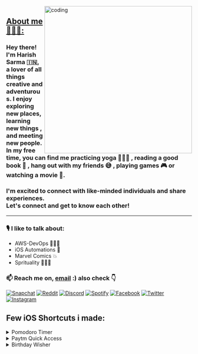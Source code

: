 <img align="right" alt="coding" width="400" src="https://user-images.githubusercontent.com/55389276/140866485-8fb1c876-9a8f-4d6a-98dc-08c4981eaf70.gif">

## <ins>About me<ins> 🙋🏻‍♂️: 

<h3> Hey there! I'm Harish Sarma 🇮🇳, a lover of all things creative and adventurous. I enjoy exploring new places, learning new things , and meeting new people. In my free time, you can find me practicing yoga 🧘🏻‍♂️ , reading a good book 📖 , hang out with my friends 😅 , playing games 🎮 or watching a movie 🍿. </h3>


<h3> I'm excited to connect with like-minded individuals and share experiences. <br> Let's connect and get to know each other! </h3>

---

<h3> 🎙 I like to talk about: </h3>

* AWS-DevOps 👨🏻‍💻
* iOS Automations 
* Marvel Comics 💥
* Sprituality 🧘🏻‍♂️

### 📫 Reach me on, [email](mailto:harishsarma.v@gmail.com) :) also check 👇

[![Snapchat](https://img.shields.io/badge/Snapchat-%23FFFC00.svg?style=for-the-badge&logo=Snapchat&logoColor=white)](https://www.snapchat.com/add/harishsarma_v?share_id=V45oBtaQQwm7INm3yDDQuw&locale=en_IN) [![Reddit](https://img.shields.io/badge/Reddit-FF4500?style=for-the-badge&logo=reddit&logoColor=white)](https://www.reddit.com/u/Relevant-Plantain615/?utm_source=share&utm_medium=ios_app&utm_name=iossmf) [![Discord](https://img.shields.io/badge/Discord-%235865F2.svg?style=for-the-badge&logo=discord&logoColor=white)](https://discord.com/channels/harishsarma_v#8667) [![Spotify](https://img.shields.io/badge/Spotify-1ED760?style=for-the-badge&logo=spotify&logoColor=white)](https://open.spotify.com/user/31jcbymrsflp4n5iwiel3of4shey?si=an-T-vRORLejYeh3k6BNIg) [![Facebook](https://img.shields.io/badge/Facebook-%231877F2.svg?style=for-the-badge&logo=Facebook&logoColor=white)](https://www.facebook.com/harishsarma.velavalapalli) [![Twitter](https://img.shields.io/badge/Twitter-%231DA1F2.svg?style=for-the-badge&logo=Twitter&logoColor=white)](https://www.twitter.com/harishsarma_v) [![Instagram](https://img.shields.io/badge/Instagram-%23E4405F.svg?style=for-the-badge&logo=Instagram&logoColor=white)](https://www.instagram.com/harishsharma_v)

## Few iOS Shortcuts i made:

<details>
    <summary>Pomodoro Timer</summary>
```
+ <p>The Pomodoro technique is a time management system that involves breaking down work into intervals, typically 25 minutes in length, separated by short breaks. The technique is named after the Italian word for tomato, as the inventor, Francesco Cirillo, used a tomato-shaped kitchen timer to time his work intervals.</p>
+ <p>The Pomodoro timer works by setting a timer for a specific period of time, usually 25 minutes, and then focusing exclusively on the task at hand for that period. Once the timer goes off, you take a short break of 3-5 minutes before starting another 25-minute work interval. After four work intervals, you take a longer break of around 15-30 minutes before starting the process again.</p>
+ <p>The purpose of using a Pomodoro timer is to help you break your work into manageable, focused segments, allowing you to stay focused and productive without becoming overwhelmed. By using a timer, you remove the need to constantly check the clock or be distracted by other tasks, as you know that you have a set amount of time in which to work before you can take a break.</p>
+ <p>Using a Pomodoro timer can also help you to prioritize your work, as you can decide which tasks to work on in each interval and ensure that you are making progress towards your goals. Additionally, taking regular breaks can help to reduce stress and prevent burnout, as well as improve your overall well-being and productivity.</p>
```
- Here is the link to it --> 

[Pomodoro Timer](https://www.icloud.com/shortcuts/6b4e5d4d307643a7bf1452db76564025)

</details>

<details>
    <summary>Paytm Quick Access</summary>
```
+ <p>Paytm Quick Access Shortcut is a convenient feature that allows you to access your most-used Paytm services directly from your phone's home screen or lock screen. With just one tap, you can easily make a payment, check your balance, or even pay your bills.</p>
```
- Here is the link to it: 

[Paytm Quick Access](https://www.icloud.com/shortcuts/c8ea021e30084979aed442cd5baf7c90)
</details>

<details>
    <summary>Birthday Wisher</summary>
```
+ <p>Are you tired of forgetting your friends and family members' birthdays? Do you wish you could easily send them a personalized message to let them know you care, without spending hours typing out a long message? Look no further than this convenient birthday wish shortcut!</p>
<p>With just a few taps on your phone, you can quickly and easily send a customized birthday message to anyone in your contacts list. Simply set up the shortcut with your preferred message template and schedule it to run on each of your contacts' birthdays. You can even choose to include a special image or GIF to make your message extra special.</p>
<p>The best part? Once you've set up the shortcut, you can sit back and relax knowing that your friends and family members will receive a thoughtful birthday message without any additional effort on your part. This shortcut is perfect for anyone who wants to stay connected with loved ones but doesn't have the time or energy to remember every birthday.</p>
<p>So why not give it a try? Set up your personalized birthday wish shortcut today and start spreading joy to the important people in your life on their special day.</p>
```
<h4>How this works?</h4>
```
+ <p>When you set up a birthday wish shortcut, the calendar app on your phone will typically pull the date of birth information directly from your contacts list. This means that you don't need to manually enter each person's birthday into your calendar - the app will automatically generate a new event for each contact based on their date of birth.</p>
<p>Once the calendar has all the birthdays stored in it, your birthday wish shortcut will typically run on each person's birthday. The shortcut will check the calendar for any birthdays that match the current date and time, and then it will send a pre-written message to the appropriate contact(s).</p>
<p>Most birthday wish shortcuts will allow you to customize the message that is sent, so you can add a personal touch and make each message unique. Some shortcuts even allow you to include special images or GIFs to make the message even more fun and festive.</p>
<p>Overall, the calendar app makes it easy to keep track of your friends and family members' birthdays, and the birthday wisher shortcut automates the process of sending a thoughtful message to each person on their special day. With this powerful combination, you can stay connected with your loved ones and show them how much you care, without having to spend hours each week manually sending out birthday greetings.</p>
```
- Here is the link to it: 

[Birthday Wisher](https://www.icloud.com/shortcuts/5e394786a33f4980b45dac44ea83d7ea)
